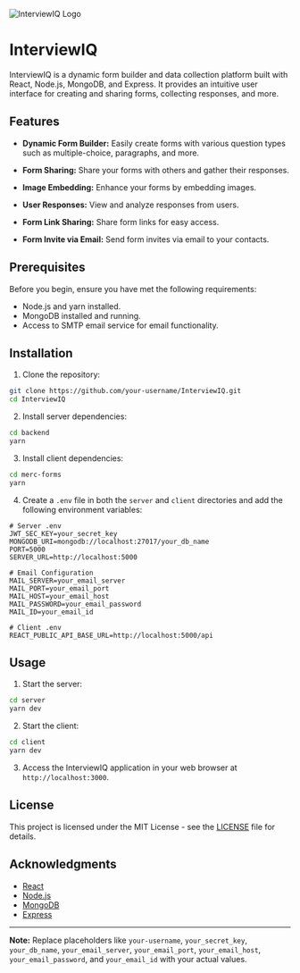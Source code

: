 ![InterviewIQ Logo](./merc-forms/public/banner.png)
# InterviewIQ

InterviewIQ is a dynamic form builder and data collection platform built with React, Node.js, MongoDB, and Express. It provides an intuitive user interface for creating and sharing forms, collecting responses, and more.

## Features

- **Dynamic Form Builder:** Easily create forms with various question types such as multiple-choice, paragraphs, and more.

- **Form Sharing:** Share your forms with others and gather their responses.

- **Image Embedding:** Enhance your forms by embedding images.

- **User Responses:** View and analyze responses from users.

- **Form Link Sharing:** Share form links for easy access.

- **Form Invite via Email:** Send form invites via email to your contacts.

## Prerequisites

Before you begin, ensure you have met the following requirements:

- Node.js and yarn installed.
- MongoDB installed and running.
- Access to SMTP email service for email functionality.

## Installation

1. Clone the repository:

```bash
git clone https://github.com/your-username/InterviewIQ.git
cd InterviewIQ
```

2. Install server dependencies:

```bash
cd backend
yarn
```

3. Install client dependencies:

```bash
cd merc-forms
yarn
```

4. Create a `.env` file in both the `server` and `client` directories and add the following environment variables:

```env
# Server .env
JWT_SEC_KEY=your_secret_key
MONGODB_URI=mongodb://localhost:27017/your_db_name
PORT=5000
SERVER_URL=http://localhost:5000

# Email Configuration
MAIL_SERVER=your_email_server
MAIL_PORT=your_email_port
MAIL_HOST=your_email_host
MAIL_PASSWORD=your_email_password
MAIL_ID=your_email_id

# Client .env
REACT_PUBLIC_API_BASE_URL=http://localhost:5000/api
```

## Usage

1. Start the server:

```bash
cd server
yarn dev
```

2. Start the client:

```bash
cd client
yarn dev
```

3. Access the InterviewIQ application in your web browser at `http://localhost:3000`.

## License

This project is licensed under the MIT License - see the [LICENSE](LICENSE) file for details.

## Acknowledgments

- [React](https://reactjs.org/)
- [Node.js](https://nodejs.org/)
- [MongoDB](https://www.mongodb.com/)
- [Express](https://expressjs.com/)

---

**Note:** Replace placeholders like `your-username`, `your_secret_key`, `your_db_name`, `your_email_server`, `your_email_port`, `your_email_host`, `your_email_password`, and `your_email_id` with your actual values.
